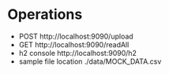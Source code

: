# Operations

* POST 
http://localhost:9090/upload
* GET
http://localhost:9090/readAll
* h2 console
http://localhost:9090/h2
* sample file location
./data/MOCK_DATA.csv